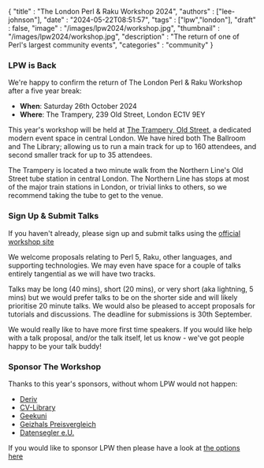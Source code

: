 {
    "title"       : "The London Perl & Raku Workshop 2024",
    "authors"     : ["lee-johnson"],
    "date"        : "2024-05-22T08:51:57",
    "tags"        : ["lpw","london"],
    "draft"       : false,
    "image"       : "/images/lpw2024/workshop.jpg",
    "thumbnail"   : "/images/lpw2024/workshop.jpg",
    "description" : "The return of one of Perl's largest community events",
    "categories"  : "community"
}

### LPW is Back

We're happy to confirm the return of The London Perl & Raku Workshop after a five year break:

* **When**: Saturday 26th October 2024
* **Where**: The Trampery, 239 Old Street, London EC1V 9EY

This year's workshop will be held at [The Trampery, Old Street](https://thetrampery.com/spaces/venue-hire/), a dedicated modern event space in central London. We have hired both The Ballroom and The Library; allowing us to run a main track for up to 160 attendees, and second smaller track for up to 35 attendees.

The Trampery is located a two minute walk from the Northern Line's Old Street tube station in central London. The Northern Line has stops at most of the major train stations in London, or trivial links to others, so we recommend taking the tube to get to the venue.

### Sign Up & Submit Talks

If you haven't already, please sign up and submit talks using the [official workshop site](https://act.yapc.eu/lpw2024/)

We welcome proposals relating to Perl 5, Raku, other languages, and supporting technologies. We may even have space for a couple of talks entirely tangential as we will have two tracks.

Talks may be long (40 mins), short (20 mins), or very short (aka lightning, 5 mins) but we would prefer talks to be on the shorter side and will likely prioritise 20 minute talks. We would also be pleased to accept proposals for tutorials and discussions. The deadline for submissions is 30th September.

We would really like to have more first time speakers. If you would like help with a talk proposal, and/or the talk itself, let us know - we've got people happy to be your talk buddy!

### Sponsor The Workshop

Thanks to this year's sponsors, without whom LPW would not happen:

* [Deriv](https://tech.deriv.com/)
* [CV-Library](https://www.cv-library.co.uk/)
* [Geekuni](https://geekuni.com/corporate-perl-training)
* [Geizhals Preisvergleich](https://geizhals.de/)
* [Datensegler e.U.](https://datensegler.at/)

If you would like to sponsor LPW then please have a look at [the options here](https://act.yapc.eu/lpw2024/sponsoring.html)
